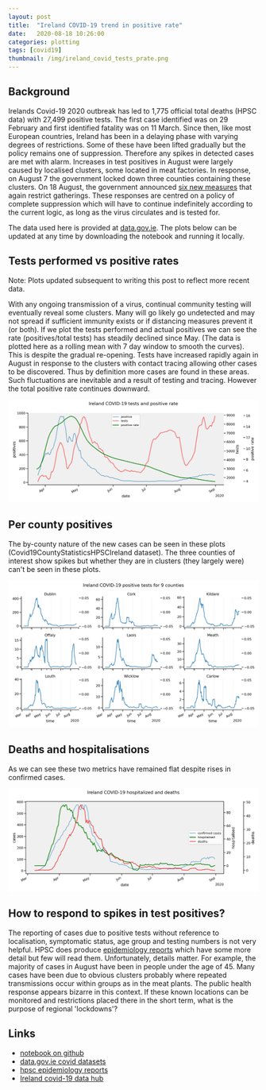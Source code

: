 ```yaml
---
layout: post
title:  "Ireland COVID-19 trend in positive rate"
date:   2020-08-18 10:26:00
categories: plotting
tags: [covid19]
thumbnail: /img/ireland_covid_tests_prate.png
---
```


## Background

Irelands Covid-19 2020 outbreak has led to 1,775 official total deaths (HPSC data) with 27,499 positive tests. The first case identified was on 29 February and first identified fatality was on 11 March. Since then, like most European countries, Ireland has been in a delaying phase  with varying degrees of restrictions. Some of these have been lifted gradually but the policy remains one of suppression. Therefore any spikes in detected cases are met with alarm. Increases in test positives in August were largely caused by localised clusters, some located in meat factories. In response, on August 7 the government locked down three counties containing these clusters. On 18 August, the government announced [six new measures](https://www.thejournal.ie/government-advice-gatherings-5178822-Aug2020/) that again restrict gatherings. These responses are centred on a policy of complete suppression which will have to continue indefinitely according to the current logic, as long as the virus circulates and is tested for.

The data used here is provided at [data.gov.ie](https://data.gov.ie/dataset?q=covid&sort=score+desc%2C+metadata_created+desc). The plots below can be updated at any time by downloading the notebook and running it locally.

## Tests performed vs positive rates

Note: Plots updated subsequent to writing this post to reflect more recent data.

With any ongoing transmission of a virus, continual community testing will eventually reveal some clusters. Many will go likely go undetected and may not spread if sufficient immunity exists or if distancing measures prevent it (or both). If we plot the tests performed and actual positives we can see the rate (positives/total tests) has steadily declined since May. (The data is plotted here as a rolling mean with 7 day window to smooth the curves). This is despite the gradual re-opening. Tests have increased rapidly again in August in response to the clusters with contact tracing allowing other cases to be discovered. Thus by definition more cases are found in these areas. Such fluctuations are inevitable and a result of testing and tracing. However the total positive rate continues downward.

<div style="width: auto; float:center;">
 <a href="/img/ireland_covid_tests_prate.jpg"> <img class="scaled" src="/img/ireland_covid_tests_prate.jpg"></a>
</div>

## Per county positives

The by-county nature of the new cases can be seen in these plots (Covid19CountyStatisticsHPSCIreland dataset). The three counties of interest show spikes but whether they are in clusters (they largely were) can't be seen in these plots.

<div style="width: auto; float:center;">
 <a href="/img/ireland_covid_tests_bycounty.jpg"> <img class="scaled" src="/img/ireland_covid_tests_bycounty.jpg"></a>
</div>

## Deaths and hospitalisations

As we can see these two metrics have remained flat despite rises in confirmed cases.

<div style="width: auto; float:center;">
 <a href="/img/ireland_covid_hosp_deaths.jpg"> <img class="scaled" src="/img/ireland_covid_hosp_deaths.jpg"></a>
</div>

## How to respond to spikes in test positives?

The reporting of cases due to positive tests without reference to localisation, symptomatic status, age group and testing numbers is not very helpful. HPSC does produce [epidemiology reports](https://www.hpsc.ie/a-z/respiratory/coronavirus/novelcoronavirus/casesinireland/epidemiologyofcovid-19inireland) which have some more detail but few will read them. Unfortunately, details matter. For example, the majority of cases in August have been in people under the age of 45. Many cases have been due to obvious clusters probably where repeated transmissions occur within groups as in the meat plants. The public health response appears bizarre in this context. If these known locations can be monitored and restrictions placed there in the short term, what is the purpose of regional 'lockdowns'?

## Links

* [notebook on github](https://github.com/dmnfarrell/teaching/blob/master/covid_stats/ireland.ipynb)
* [data.gov.ie covid datasets](https://data.gov.ie/dataset?q=covid&sort=score+desc%2C+metadata_created+desc)
* [hpsc epidemiology reports](https://www.hpsc.ie/a-z/respiratory/coronavirus/novelcoronavirus/casesinireland/epidemiologyofcovid-19inireland/)
* [Ireland covid-19 data hub](https://covid19ireland-geohive.hub.arcgis.com)
